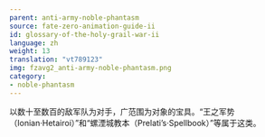 ```yaml
---
parent: anti-army-noble-phantasm
source: fate-zero-animation-guide-ii
id: glossary-of-the-holy-grail-war-ii
language: zh
weight: 13
translation: "vt789123"
img: fzavg2_anti-army-noble-phantasm.png
category:
- noble-phantasm
---
```


以数十至数百的敌军队为对手，广范围为对象的宝具。“王之军势（Ionian·Hetairoi）”和“螺湮城教本（Prelati’s·Spellbook）”等属于这类。
